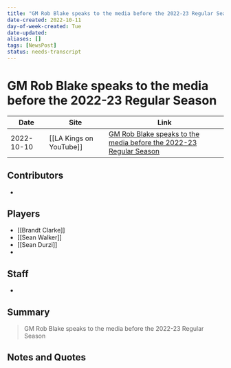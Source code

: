 ```yaml
---
title: "GM Rob Blake speaks to the media before the 2022-23 Regular Season"
date-created: 2022-10-11
day-of-week-created: Tue
date-updated: 
aliases: []
tags: [NewsPost]
status: needs-transcript
---
```


# GM Rob Blake speaks to the media before the 2022-23 Regular Season

Date | Site | Link
---|---|---
2022-10-10 | [[LA Kings on YouTube]] | [GM Rob Blake speaks to the media before the 2022-23 Regular Season](https://www.youtube.com/watch?v=crLULiZ3ge4)

## Contributors
- 


## Players
- [[Brandt Clarke]]
- [[Sean Walker]]
- [[Sean Durzi]]
- 


## Staff
- 


## Summary
> GM Rob Blake speaks to the media before the 2022-23 Regular Season



## Notes and Quotes
> 

